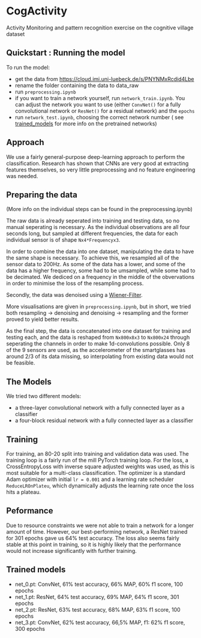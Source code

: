 # CogActivity
Activity Monitoring and pattern recognition exercise on the cognitive village dataset

## Quickstart : Running the model

To run the model:
  - get the data from https://cloud.imi.uni-luebeck.de/s/PNYNMxRcdid4Lbe
  - rename the folder containing the data to data_raw
  - run `preprocessing.ipynb`
  - if you want to train a network yourself, run `network_train.ipynb`. You can adjust the network you want to use (either `ConvNet()` for a fully convolutional network or `ResNet()` for a residual network) and the `epochs`
  - run `network_test.ipynb`, choosing the correct network number ( see [trained_models](#trained-models) for more info on the pretrained networks)
## Approach
We use a fairly general-purpose deep-learning approach to perform the classification. Research has shown that CNNs are very good at extracting features themselves, so very little preprocessing and no feature engineering was needed.

## Preparing the data
(More info on the individual steps can be found in the preprocessing.ipynb)

The raw data is already seperated into training and testing data, so no manual seperating is necessary. As the individual observations are all four seconds long, but sampled at different frequencies, the data for each individual sensor is of shape `Nx4*Frequencyx3`. 

In order to combine the data into one dataset, manipulating the data to have the same shape is necessary. To achieve this, we resampled all of the sensor data to 200Hz. As some of the data has a lower, and some of the data has a higher frequency, some had to be umsampled, while some had to be decimated. We dediced on a frequency in the middle of the obvervations in order to minimise the loss of the resampling process.

Secondly, the data was denoised using a [Wiener-Filter](https://en.wikipedia.org/wiki/Wiener_filter).

More visualisations are given in `preprocessing.ipynb`, but in short, we tried both resampling -> denoising and denoising -> resampling and the former proved to yield better results.

As the final step, the data is concatenated into one dataset for training and testing each, and the data is reshaped from `Nx800x8x3` to `Nx800x24` through seperating the channels in order to make 1d-convolutions possible.
Only 8 of the 9 sensors are used, as the accelerometer of the smartglasses has around 2/3 of its data missing, so interpolating from existing data would not be feasible.

## The Models
We tried two different models:
- a three-layer convolutional network with a fully connected layer as a classifier
- a four-block residual network with a fully connected layer as a classifier

## Training
For training, an 80-20 split into training and validation data was used. The training loop is a fairly run of the mill PyTorch training loop. 
For the loss, a CrossEntropyLoss with inverse square adjusted weights was used, as this is most suitable for a multi-class classification.
The optimizer is a standard Adam optimizer with initial `lr = 0.001` and a learning rate scheduler `ReduceLROnPlateu`, which dynamically adjusts the learning rate once the loss hits a plateau.

## Peformance
Due to resource constraints we were not able to train a network for a longer amount of time. However, our best-performing network, a ResNet trained for 301 epochs gave us 64% test accuracy. The loss also seems fairly stable at this point in training, so it is highly likely that the performance would not increase significantly with further training. 
<a name = "models"></a>
## Trained models
- net_0.pt: ConvNet, 61% test accuracy, 66% MAP, 60% f1 score, 100 epochs
- net_1.pt: ResNet, 64% test accuracy, 69% MAP, 64% f1 score, 301 epochs
- net_2.pt: ResNet, 63% test accuracy, 68% MAP, 63% f1 score, 100 epochs
- net_3.pt: ConvNet, 62% test accuracy, 66,5% MAP, f1: 62% f1 score, 300 epochs